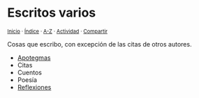 # Escritos varios
<sup>[Inicio](../index.md) · [Índice](../index.md#contenido) · [A-Z](../indices/alfabetico.md) · [Actividad](../indices/actividad.md) · [Compartir](https://x.com/intent/tweet?text=Escritos%20varios%3A%20apotegmas%2C%20citas%2C%20reflexiones%2C%20poes%C3%ADa%2C%20cuentos.%0A%E2%86%92%20https%3A%2F%2Fjucardus.github.io%2Findices%2Fescritos.html%0A%0A%23indcs_jucardus%20%23escrts_jucardus%0A%40jucardus)</sup>

Cosas que escribo, con excepción de las citas de otros autores.

* [Apotegmas](../indices/apotegmas.md)
* Citas
* Cuentos
* Poesía
* [Reflexiones](../indices/reflexiones.md)

